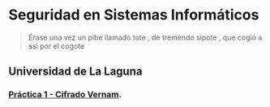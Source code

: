 # Seguridad en Sistemas Informáticos 
> Érase una vez un pibe llamado tote , de tremendo sipote , que cogió a ssi por el cogote
## Universidad de La Laguna
### [Práctica 1 - Cifrado Vernam](https://github.com/alu0101021768/SSI-/tree/master/P1).
